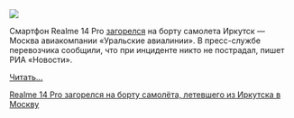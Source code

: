 <!--2025-06-17 14:20:50-->
<div class="yb">
  <div class="rss habr"><img src="https://habrastorage.org/getpro/habr/upload_files/87c/368/5fc/87c3685fcd9e4a8d7ded48012f9e33bb.jpg" /><p>Смартфон Realme 14 Pro <a href="https://ria.ru/20250617/telefon-2023356123.html" rel="noopener noreferrer nofollow">загорелся</a> на борту самолета Иркутск — Москва авиакомпании «Уральские авиалинии». В пресс-службе перевозчика сообщили, что при инциденте никто не пострадал, пишет РИА «Новости».</p> <a href="https://habr.com/ru/articles/919280/#habracut">Читать... <p class="titl"><a href="https://habr.com/ru/news/919280/?utm_source=habrahabr&utm_medium=rss&utm_campaign=919280">Realme 14 Pro загорелся на борту самолёта, летевшего из Иркутска в Москву</a></p></div>
</div>
